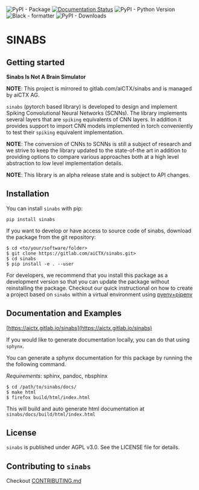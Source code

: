 ![PyPI - Package](https://img.shields.io/pypi/v/sinabs.svg) [![Documentation Status](https://img.shields.io/badge/docs-ok-green)](https://aictx.gitlab.io/sinabs) ![PyPI - Python Version](https://img.shields.io/pypi/pyversions/sinabs?logo=python) ![Black - formatter](https://img.shields.io/badge/code%20style-black-black) ![PyPI - Downloads](https://img.shields.io/pypi/dd/sinabs)


SINABS
======

Getting started
---------------

**Sinabs Is Not A Brain Simulator**

**NOTE**: This project is mirrored to gitlab.com/aiCTX/sinabs and is managed by aiCTX AG.

`sinabs` (pytorch based library) is developed to design and implement Spiking Convolutional Neural Networks (SCNNs).
The library implements several layers that are `spiking` equivalents of CNN layers.
In addition it provides support to import CNN models implemented in torch conveniently to test their `spiking` equivalent implementation.

**NOTE**: The conversion of CNNs to SCNNs is still a subject of research and we strive to keep the library updated to the state-of-the art in addition to providing options to compare various approaches both at a high level abstraction to low level implementation details.

**NOTE**: This library is an alpha release state and is subject to API changes.

Installation
------------

You can install `sinabs` with pip:

```
pip install sinabs
```

If you want to develop or have access to source code of sinabs, download the package from the git repository:

```
$ cd <to/your/software/folder>
$ git clone https://gitlab.com/aiCTX/sinabs.git>
$ cd sinabs
$ pip install -e . --user
```

For developers, we recommend that you install this package as a development version so that you can update the package without reinstalling the package.
Checkout our quick instructional on how to create a project based on `sinabs` within a virtual environment using [pyenv+pipenv](https://aictx.gitlab.io/sinabs/howto/python_pyenv_pipenv.html)

Documentation and Examples
--------------------------

[https://aictx.gitlab.io/sinabs](https://aictx.gitlab.io/sinabs)


If you would like to generate documentation locally, you can do that using `sphynx`.

You can generate a sphynx documentation for this package by running the the following command.

*Requirements*: sphinx, pandoc, nbsphinx

```
$ cd /path/to/sinabs/docs/
$ make html
$ firefox build/html/index.html
```

This will build and auto generate html documentation at `sinabs/docs/build/html/index.html`

License
-------

`sinabs` is published under AGPL v3.0. See the LICENSE file for details.


Contributing to `sinabs`
------------------------

Checkout [CONTRIBUTING.md](CONTRIBUTING.md)
